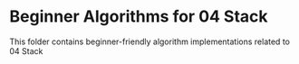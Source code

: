# Beginner Algorithms for 04 Stack
This folder contains beginner-friendly algorithm implementations related to 04 Stack
